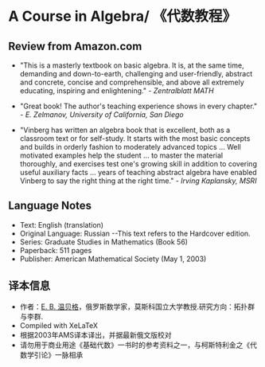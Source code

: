 # A Course in Algebra/ 《代数教程》
## Review from Amazon.com
* "This is a masterly textbook on basic algebra. It is, at the same time, demanding and down-to-earth, challenging and user-friendly, abstract and concrete, concise and comprehensible, and above all extremely educating, inspiring and enlightening." - _Zentralblatt MATH_

* "Great book! The author's teaching experience shows in every chapter." - _E. Zelmanov, University of California, San Diego_

* "Vinberg has written an algebra book that is excellent, both as a classroom text or for self-study. It starts with the most basic concepts and builds in orderly fashion to moderately advanced topics ... Well motivated examples help the student ... to master the material thoroughly, and exercises test one's growing skill in addition to covering useful auxiliary facts ... years of teaching abstract algebra have enabled Vinberg to say the right thing at the right time." - _Irving Kaplansky, MSRI_

## Language Notes
* Text: English (translation)
* Original Language: Russian --This text refers to the Hardcover edition.
* Series: Graduate Studies in Mathematics (Book 56)
* Paperback: 511 pages
* Publisher: American Mathematical Society (May 1, 2003)

## 译本信息
* 作者：[E. B. 温贝格](https://en.wikipedia.org/wiki/Ernest_Vinberg)，俄罗斯数学家，莫斯科国立大学教授.研究方向：拓扑群与李群.
* Compiled with XeLaTeX
* 根据2003年AMS译本译出，并据最新俄文版校对
* 请勿用于商业用途《基础代数》一书时的参考资料之一，与柯斯特利金之《代数学引论》一脉相承
